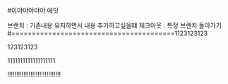 #이야야야야야
에잇

브랜치 : 기존내용 유지하면서 내용 추가하고싶을떄
체크아웃 : 특정 브랜치 돌아가기
#========================================1123123123

123123123

1111111111111111111

!!!!!!!!!!!!!!!!!!!!!!!!!!!!!!


